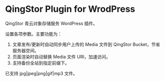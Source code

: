 # QingStor Plugin for WrodPress
QingStor 青云对象存储服务 WordPress 插件。

设置各项参数。主要功能为：

1. 文章发布/更新时自动同步用户上传的 Media 文件到 QingStor Bucket，节省服务器空间。
2. 页面渲染时自动替换 Media 文件 URI，加速访问。
3. 支持备份全站到指定前缀下。

已支持 jpg|jpeg|png|gif|mp3 文件。
